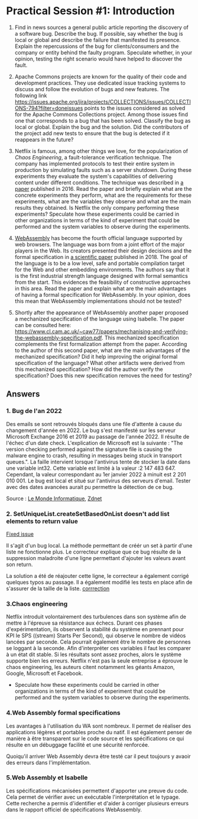 # Practical Session #1: Introduction

1. Find in news sources a general public article reporting the discovery of a software bug. Describe the bug. If possible, say whether the bug is local or global and describe the failure that manifested its presence. Explain the repercussions of the bug for clients/consumers and the company or entity behind the faulty program. Speculate whether, in your opinion, testing the right scenario would have helped to discover the fault.

2. Apache Commons projects are known for the quality of their code and development practices. They use dedicated issue tracking systems to discuss and follow the evolution of bugs and new features. The following link https://issues.apache.org/jira/projects/COLLECTIONS/issues/COLLECTIONS-794?filter=doneissues points to the issues considered as solved for the Apache Commons Collections project. Among those issues find one that corresponds to a bug that has been solved. Classify the bug as local or global. Explain the bug and the solution. Did the contributors of the project add new tests to ensure that the bug is detected if it reappears in the future?

3. Netflix is famous, among other things we love, for the popularization of *Chaos Engineering*, a fault-tolerance verification technique. The company has implemented protocols to test their entire system in production by simulating faults such as a server shutdown. During these experiments they evaluate the system's capabilities of delivering content under different conditions. The technique was described in [a paper](https://arxiv.org/ftp/arxiv/papers/1702/1702.05843.pdf) published in 2016. Read the paper and briefly explain what are the concrete experiments they perform, what are the requirements for these experiments, what are the variables they observe and what are the main results they obtained. Is Netflix the only company performing these experiments? Speculate how these experiments could be carried in other organizations in terms of the kind of experiment that could be performed and the system variables to observe during the experiments.

4. [WebAssembly](https://webassembly.org/) has become the fourth official language supported by web browsers. The language was born from a joint effort of the major players in the Web. Its creators presented their design decisions and the formal specification in [a scientific paper](https://people.mpi-sws.org/~rossberg/papers/Haas,%20Rossberg,%20Schuff,%20Titzer,%20Gohman,%20Wagner,%20Zakai,%20Bastien,%20Holman%20-%20Bringing%20the%20Web%20up%20to%20Speed%20with%20WebAssembly.pdf) published in 2018. The goal of the language is to be a low level, safe and portable compilation target for the Web and other embedding environments. The authors say that it is the first industrial strength language designed with formal semantics from the start. This evidences the feasibility of constructive approaches in this area. Read the paper and explain what are the main advantages of having a formal specification for WebAssembly. In your opinion, does this mean that WebAssembly implementations should not be tested? 

5.  Shortly after the appearance of WebAssembly another paper proposed a mechanized specification of the language using Isabelle. The paper can be consulted here: https://www.cl.cam.ac.uk/~caw77/papers/mechanising-and-verifying-the-webassembly-specification.pdf. This mechanized specification complements the first formalization attempt from the paper. According to the author of this second paper, what are the main advantages of the mechanized specification? Did it help improving the original formal specification of the language? What other artifacts were derived from this mechanized specification? How did the author verify the specification? Does this new specification removes the need for testing?

## Answers
### 1. Bug de l'an 2022

Des emails se sont retrouvés bloqués dans une file d'attente à cause du changement d'année en 2022. Le bug s'est manifesté sur les serveur Microsoft Exchange 2016 et 2019 au passage de l'année 2022. Il résulte de l'échec d'un date check. L'explication de Microsoft est la suivante : "The version checking performed against the signature file is causing the malware engine to crash, resulting in messages being stuck in transport queues.". La faille intervient lorsque l'antivirus tente de stocker la date dans une variable int32. Cette variable est limité à la valeur :2 147 483 647. Cependant, la valeur correspondant au 1er janvier 2022 à minuit est 2 201 010 001. Le bug est local et situé sur l'antivirus des serveurs d'email.
Tester avec des dates avancées aurait pu permettre la détection de ce bug.

Source :
[Le Monde Informatique](https://www.lemondeinformatique.fr/actualites/lire-microsoft-refait-le-coup-du-bug-de-l-an-2000-en-2022-dans-exchange-85294.html),
[Zdnet](https://www.zdnet.fr/actualites/bug-de-l-an-2022-pour-microsoft-exchange-39934815.html)

### 2. SetUniqueList.createSetBasedOnList doesn't add list elements to return value

[Fixed issue](https://issues.apache.org/jira/projects/COLLECTIONS/issues/COLLECTIONS-796?filter=doneissues)


Il s'agit d'un bug local. La méthode permettant de créér un set à partir d'une liste ne fonctionne plus. Le correcteur explique que ce bug résulte de la suppression maladroite d'une ligne permettant d'ajouter les valeurs avant son return. 

La solution a été de réajouter cette ligne, le correcteur a également corrigé quelques typos au passage.
Il a également modifié les tests en place afin de s'assurer  de la taille de la liste. [corrrection](https://github.com/apache/commons-collections/pull/255/files)

### 3.Chaos engineering

Netflix introduit volontairement des turbulences dans son système afin de mettre à l'épreuve sa résistance aux échecs. Durant ces phases d'expérimentation, ils observent la stabilité du système en prennant pour KPI le SPS ((stream) Starts Per Second), qui observe le nombre de vidéos lancées par seconde. Cela pourrait également être le nombre de personnes se loggant à la seconde. Afin d'interpréter ces variables il faut les comparer à un état dit stable. Si les résultats sont assez proches, alors le système supporte bien les erreurs.
Netflix n'est pas la seule entreprise a éprouve le chaos engineering, les auteurs citent notamment les géants Amazon, Google, Microsoft et Facebook.

- Speculate how these experiments could be carried in other organizations in terms of the kind of experiment that could be performed and the system variables to observe during the experiments.

### 4.Web Assembly formal specifications
Les avantages à l'utilisation du WA sont nombreux. Il permet de réaliser des applications légères et portables proche du natif. Il est également penser de manière à être transparent sur le code source et les spécifications ce qui résulte en un débuggage facilité et une sécurité renforcée.

Quoiqu'il arriver Web Assembly devra être testé car il peut toujours y avaoir des erreurs dans l'implémentation.


### 5.Web Assembly et Isabelle
Les spécifications mécanisées permettent d'apporter une preuve du code. Cela permet de vérifier avec un exécutable l'interprétation et le typage.
Cette recherche a permis d'identifier et d'aider à corriger plusieurs erreurs dans le rapport officiel de spécifications WebAssembly. 
